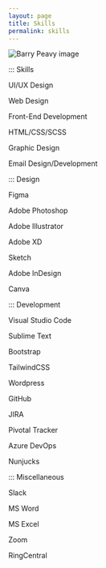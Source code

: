 ```yaml
---
layout: page
title: Skills
permalink: skills
---
```


<div class="container w-full md:max-w-4xl mx-auto">
  <img class="object-cover mx-auto mb-5 h-36 w-36 rounded-full" src="{{site.baseurl}}/assets/img/{{site.author-image}}" alt="Barry Peavy image">
  <div class="flex flex-wrap text-sm">
    <div class="w-full sm:w-1/2 md:w-1/3 lg:w-1/4 py-3 px-2">
      <div class="bg-white border shadow p-3 h-full ">
        <p class="text-gray-500 hover:text-gray-900 uppercase font-semibold mb-3">::: Skills</p>
        <p>UI/UX Design</p>
        <p>Web Design</p>
        <p>Front-End Development</p>
        <p>HTML/CSS/SCSS</p>
        <p>Graphic Design</p>
        <p>Email Design/Development</p>
      </div>
    </div>
    <div class="w-full sm:w-1/2 md:w-1/3 lg:w-1/4 py-3 px-2">
      <div class="bg-white border shadow p-3 h-full">
        <p class="text-gray-500 hover:text-gray-900 uppercase font-semibold mb-3">::: Design</p>
        <p>Figma</p>
        <p>Adobe Photoshop</p>
        <p>Adobe Illustrator</p>
        <p>Adobe XD</p>
        <p>Sketch</p>
        <p>Adobe InDesign</p>
        <p>Canva</p>
      </div>
    </div>
    <div class="w-full sm:w-1/2 md:w-1/3 lg:w-1/4 py-3 px-2">
      <div class="bg-white border shadow p-3 h-full">
        <p class="text-gray-500 hover:text-gray-900 uppercase font-semibold mb-3">::: Development</p>
        <p>Visual Studio Code</p>
        <p>Sublime Text</p>
        <p>Bootstrap</p>
        <p>TailwindCSS</p>
        <p>Wordpress</p>
        <p>GitHub</p>
        <p>JIRA</p>
        <p>Pivotal Tracker</p>
        <p>Azure DevOps</p>
        <p>Nunjucks</p>
      </div>
    </div>
    <div class="w-full sm:w-1/2 md:w-1/3 lg:w-1/4 py-3 px-2">
      <div class="bg-white border shadow p-3 h-full">
        <p class="text-gray-500 hover:text-gray-900 uppercase font-semibold mb-3">::: Miscellaneous</p>
        <p>Slack</p>
        <p>MS Word</p>
        <p>MS Excel</p>
        <p>Zoom</p>
        <p>RingCentral</p>
      </div>
    </div>
  </div> <!-- flex -->
</div> <!-- container -->
